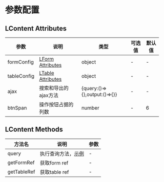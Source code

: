 # 参数配置

## LContent Attributes
| 参数    | 说明     | 类型    | 可选值      | 默认值 |
|---------|----------|---------|-------------|--------|
| formConfig | [LForm Attributes](/guide/l-form/options.md#lform-attributes) | object | - | - |
| tableConfig | [LTable Attributes](/guide/l-table/options.md#ltable-attributes) | object| - |-|
| ajax | 搜索和导出的ajax方法 | {query:()=>{},output:()=>{}} | - | - |
| btnSpan | 操作按钮占据的列数 | number | - | 6 |

## LContent Methods
| 方法名    | 说明     | 参数    |
|---------|----------|---------|
| query | 执行查询方法，[示例](/guide/l-content/use.md) | - |
| getFormRef | 获取form ref | - |
| getTableRef | 获取table ref | - |
